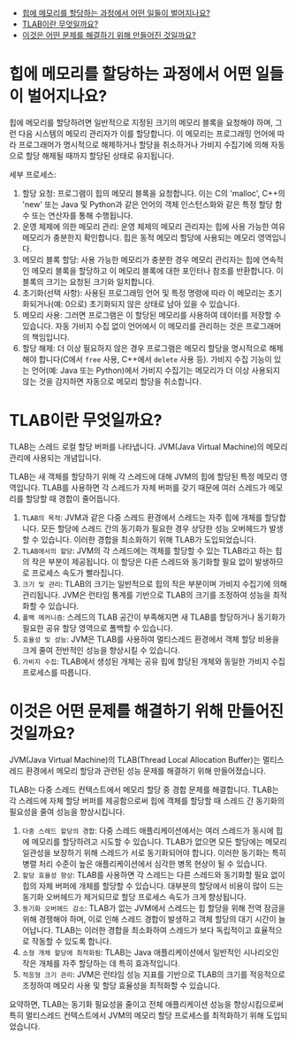 <!-- TOC -->

* [힙에 메모리를 할당하는 과정에서 어떤 일들이 벌어지나요?](#힙에-메모리를-할당하는-과정에서-어떤-일들이-벌어지나요)
* [TLAB이란 무엇일까요?](#tlab이란-무엇일까요)
* [이것은 어떤 문제를 해결하기 위해 만들어진 것일까요?](#이것은-어떤-문제를-해결하기-위해-만들어진-것일까요)

<!-- TOC -->

# 힙에 메모리를 할당하는 과정에서 어떤 일들이 벌어지나요?

힙에 메모리를 할당하려면 일반적으로 지정된 크기의 메모리 블록을 요청해야 하며, 그런 다음 시스템의 메모리 관리자가 이를 할당합니다. 이 메모리는 프로그래밍 언어에 따라 프로그래머가 명시적으로 해제하거나
할당을 취소하거나 가비지 수집기에 의해 자동으로 할당 해제될 때까지 할당된 상태로 유지됩니다.

세부 프로세스:

1. 할당 요청: 프로그램이 힙의 메모리 블록을 요청합니다. 이는 C의 'malloc', C++의 'new' 또는 Java 및 Python과 같은 언어의 객체 인스턴스화와 같은 특정 할당 함수 또는 연산자를
   통해 수행됩니다.
2. 운영 체제에 의한 메모리 관리: 운영 체제의 메모리 관리자는 힙에 사용 가능한 여유 메모리가 충분한지 확인합니다. 힙은 동적 메모리 할당에 사용되는 메모리 영역입니다.
3. 메모리 블록 할당: 사용 가능한 메모리가 충분한 경우 메모리 관리자는 힙에 연속적인 메모리 블록을 할당하고 이 메모리 블록에 대한 포인터나 참조를 반환합니다. 이 블록의 크기는 요청된 크기와 일치합니다.
4. 초기화(선택 사항): 사용된 프로그래밍 언어 및 특정 명령에 따라 이 메모리는 초기화되거나(예: 0으로) 초기화되지 않은 상태로 남아 있을 수 있습니다.
5. 메모리 사용: 그러면 프로그램은 이 할당된 메모리를 사용하여 데이터를 저장할 수 있습니다. 자동 가비지 수집 없이 언어에서 이 메모리를 관리하는 것은 프로그래머의 책임입니다.
6. 할당 해제: 더 이상 필요하지 않은 경우 프로그램은 메모리 할당을 명시적으로 해제해야 합니다(C에서 `free` 사용, C++에서 `delete` 사용 등). 가비지 수집 기능이 있는 언어(예:
   Java 또는 Python)에서 가비지 수집기는 메모리가 더 이상 사용되지 않는 것을 감지하면 자동으로 메모리 할당을 취소합니다.

# TLAB이란 무엇일까요?

TLAB는 스레드 로컬 할당 버퍼를 나타냅니다. JVM(Java Virtual Machine)의 메모리 관리에 사용되는 개념입니다.

TLAB는 새 객체를 할당하기 위해 각 스레드에 대해 JVM의 힙에 할당된 특정 메모리 영역입니다. TLAB를 사용하면 각 스레드가 자체 버퍼를 갖기 때문에 여러 스레드가 메모리를 할당할 때 경합이
줄어듭니다.

1. `TLAB의 목적`: JVM과 같은 다중 스레드 환경에서 스레드는 자주 힙에 개체를 할당합니다. 모든 할당에 스레드 간의 동기화가 필요한 경우 상당한 성능 오버헤드가 발생할 수 있습니다.
   이러한 경합을 최소화하기 위해 TLAB가 도입되었습니다.
2. `TLAB에서의 할당`: JVM의 각 스레드에는 객체를 할당할 수 있는 TLAB라고 하는 힙의 작은 부분이 제공됩니다. 이 할당은 다른 스레드와 동기화할 필요 없이 발생하므로 프로세스 속도가 빨라집니다.
3. `크기 및 관리`: TLAB의 크기는 일반적으로 힙의 작은 부분이며 가비지 수집기에 의해 관리됩니다. JVM은 런타임 통계를 기반으로 TLAB의 크기를 조정하여 성능을 최적화할 수 있습니다.
4. `폴백 메커니즘`: 스레드의 TLAB 공간이 부족해지면 새 TLAB를 할당하거나 동기화가 필요한 공유 할당 영역으로 폴백할 수 있습니다.
5. `효율성 및 성능`: JVM은 TLAB를 사용하여 멀티스레드 환경에서 객체 할당 비용을 크게 줄여 전반적인 성능을 향상시킬 수 있습니다.
6. `가비지 수집`: TLAB에서 생성된 개체는 공유 힙에 할당된 개체와 동일한 가비지 수집 프로세스를 따릅니다.

# 이것은 어떤 문제를 해결하기 위해 만들어진 것일까요?

JVM(Java Virtual Machine)의 TLAB(Thread Local Allocation Buffer)는 멀티스레드 환경에서 메모리 할당과 관련된 성능 문제를 해결하기 위해 만들어졌습니다.

TLAB는 다중 스레드 컨텍스트에서 메모리 할당 중 경합 문제를 해결합니다. TLAB는 각 스레드에 자체 할당 버퍼를 제공함으로써 힙에 객체를 할당할 때 스레드 간 동기화의 필요성을 줄여 성능을
향상시킵니다.

1. `다중 스레드 할당의 경합`: 다중 스레드 애플리케이션에서는 여러 스레드가 동시에 힙에 메모리를 할당하려고 시도할 수 있습니다. TLAB가 없으면 모든 할당에는 메모리 일관성을 보장하기 위해 스레드가 서로
   동기화되어야 합니다. 이러한 동기화는 특히 병렬 처리 수준이 높은 애플리케이션에서 심각한 병목 현상이 될 수 있습니다.
2. `할당 효율성 향상`: TLAB를 사용하면 각 스레드는 다른 스레드와 동기화할 필요 없이 힙의 자체 버퍼에 개체를 할당할 수 있습니다. 대부분의 할당에서 비용이 많이 드는 동기화 오버헤드가 제거되므로 할당
   프로세스 속도가 크게 향상됩니다.
3. `동기화 오버헤드 감소`: TLAB가 없는 JVM에서 스레드는 힙 할당을 위해 전역 잠금을 위해 경쟁해야 하며, 이로 인해 스레드 경합이 발생하고 객체 할당의 대기 시간이 늘어납니다. TLAB는 이러한 경합을
   최소화하여 스레드가 보다 독립적이고 효율적으로 작동할 수 있도록 합니다.
4. `소형 개체 할당에 최적화됨`: TLAB는 Java 애플리케이션에서 일반적인 시나리오인 작은 개체를 자주 할당하는 데 특히 효과적입니다.
5. `적응형 크기 관리`: JVM은 런타임 성능 지표를 기반으로 TLAB의 크기를 적응적으로 조정하여 메모리 사용 및 할당 효율성을 최적화할 수 있습니다.

요약하면, TLAB는 동기화 필요성을 줄이고 전체 애플리케이션 성능을 향상시킴으로써 특히 멀티스레드 컨텍스트에서 JVM의 메모리 할당 프로세스를 최적화하기 위해 도입되었습니다.
